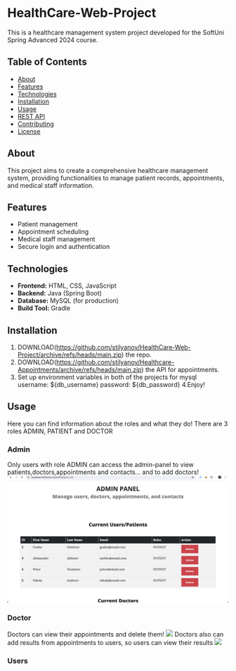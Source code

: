 # HealthCare-Web-Project

This is a healthcare management system project developed for the SoftUni Spring Advanced 2024 course.

## Table of Contents
- [About](#about)
- [Features](#features)
- [Technologies](#technologies)
- [Installation](#installation)
- [Usage](#usage)
- [REST API](#rest-api)
- [Contributing](#contributing)
- [License](#license)

## About
This project aims to create a comprehensive healthcare management system, providing functionalities to manage patient records, appointments, and medical staff information.

## Features
- Patient management
- Appointment scheduling
- Medical staff management
- Secure login and authentication

## Technologies
- **Frontend:** HTML, CSS, JavaScript
- **Backend:** Java (Spring Boot)
- **Database:** MySQL (for production)
- **Build Tool:** Gradle

## Installation
1. DOWNLOAD(https://github.com/stilyanov/HealthCare-Web-Project/archive/refs/heads/main.zip) the repo.
2. DOWNLOAD(https://github.com/stilyanov/Healthcare-Appointments/archive/refs/heads/main.zip) the API for appointments.
3. Set up environment variables in both of the projects for mysql
    username: ${db_username}
    password: ${db_password}
4.Enjoy!

## Usage
Here you can find information about the roles and what they do! There are 3 roles ADMIN, PATIENT and DOCTOR
<h3>Admin</h3>
Only users with role ADMIN can access the admin-panel to view patients,doctors,appointments and contacts... and to add doctors!
</br>
<img src="https://github.com/stilyanov/HealthCare-Web-Project/blob/main/src/main/resources/static/images/project/admin.png" max-width=100% />
<h3>Doctor</h3>
Doctors can view their appointments and delete them!
<img src="https://github.com/stilyanov/HealthCare-Web-Project/blob/main/src/main/resources/static/images/project/doctor" max-width=100% />
Doctors also can add results from appointments to users, so users can view their results
<img src="https://github.com/stilyanov/HealthCare-Web-Project/blob/main/src/main/resources/static/images/project/doctor-result" max-width=100% />
<h3>Users</h3>
